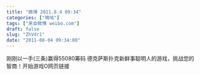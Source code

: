 ```yaml
---
title: "微博 2011.8.4 09:34"
categories: ["嘀咕"]
tags: ["来自微博 weibo.com"]
draft: false
slug: "ZhVdr1"
date: "2011-08-04 09:34:00"
---
```


<p>刚刚以一手(三条)赢得55080筹码 德克萨斯扑克新鲜事聪明人的游戏，挑战您的智商！开始游戏O网页链接 ​​​​</p>
